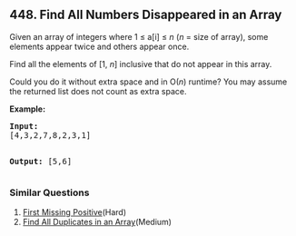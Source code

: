 ## 448. Find All Numbers Disappeared in an Array

<p>Given an array of integers where 1 &le; a[i] &le; <i>n</i> (<i>n</i> = size of array), some elements appear twice and others appear once.</p>

<p>Find all the elements of [1, <i>n</i>] inclusive that do not appear in this array.</p>

<p>Could you do it without extra space and in O(<i>n</i>) runtime? You may assume the returned list does not count as extra space.</p>

<p><b>Example:</b>
<pre>
<b>Input:</b>
[4,3,2,7,8,2,3,1]

<b>Output:</b>
[5,6]
</pre>
</p>

### Similar Questions
  1. [First Missing Positive](https://github.com/openset/leetcode/tree/master/solution/first-missing-positive)(Hard)
  1. [Find All Duplicates in an Array](https://github.com/openset/leetcode/tree/master/solution/find-all-duplicates-in-an-array)(Medium)
